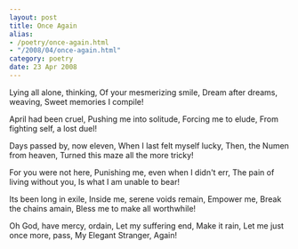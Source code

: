 ```yaml
---
layout: post
title: Once Again
alias: 
- /poetry/once-again.html
- "/2008/04/once-again.html"
category: poetry
date: 23 Apr 2008
---
```


Lying all alone, thinking,
Of your mesmerizing smile,
Dream after dreams, weaving,
Sweet memories I compile!

April had been cruel,
Pushing me into solitude,
Forcing me to elude,
From fighting self, a lost duel!

Days passed by, now eleven,
When I last felt myself lucky,
Then, the Numen from heaven,
Turned this maze all the more tricky!

For you were not here,
Punishing me, even when I didn't err,
The pain of living without you,
Is what I am unable to bear!

Its been long in exile,
Inside me, serene voids remain,
Empower me, Break the chains amain,
Bless me to make all worthwhile!

Oh God, have mercy, ordain,
Let my suffering end, Make it rain,
Let me just once more, pass,
My Elegant Stranger, Again!
